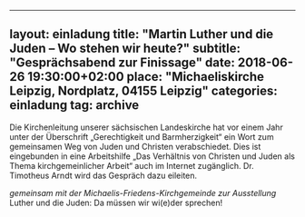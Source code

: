
---
layout:     einladung
title:      "Martin Luther und die Juden – Wo stehen wir heute?"
subtitle:   "Gesprächsabend zur Finissage"
date:       2018-06-26 19:30:00+02:00
place:      "Michaeliskirche Leipzig, Nordplatz, 04155 Leipzig"
categories: einladung
tag: archive
---

Die Kirchenleitung unserer sächsischen Landeskirche hat vor einem Jahr
unter der Überschrift „Gerechtigkeit und Barmherzigkeit“
ein Wort zum gemeinsamen Weg von Juden und Christen verabschiedet.
Dies ist eingebunden in eine Arbeitshilfe „Das Verhältnis von Christen und Juden als Thema kirchgemeinlicher Arbeit“ auch im Internet zugänglich.
Dr. Timotheus Arndt wird das Gespräch dazu eileiten.

*gemeinsam mit der Michaelis-Friedens-Kirchgemeinde
zur Ausstellung*
Luther und die Juden:
Da müssen wir wi(e)der sprechen!

